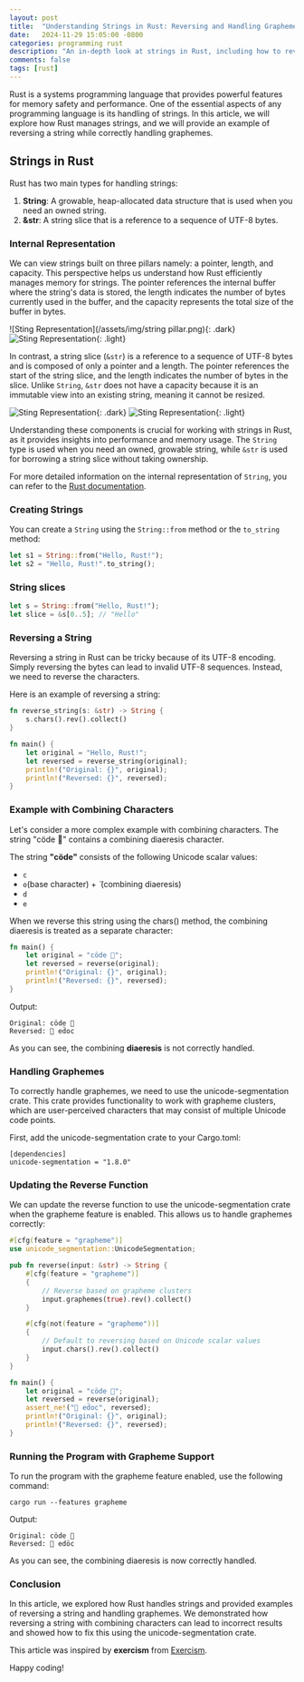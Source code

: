 ```yaml
---
layout: post
title:  "Understanding Strings in Rust: Reversing and Handling Graphemes"
date:   2024-11-29 15:05:00 -0800
categories: programming rust
description: "An in-depth look at strings in Rust, including how to reverse a string and handle graphemes."
comments: false
tags: [rust]
---
```


Rust is a systems programming language that provides powerful features for memory safety and performance. One of the essential aspects of any programming language is its handling of strings. In this article, we will explore how Rust manages strings, and we will provide an example of reversing a string while correctly handling graphemes.

## Strings in Rust

Rust has two main types for handling strings:

1. **String**: A growable, heap-allocated data structure that is used when you need an owned string.
2. **&str**: A string slice that is a reference to a sequence of UTF-8 bytes.

### Internal Representation

We can view strings built on three pillars namely: a pointer, length, and capacity. This perspective helps us understand how Rust efficiently manages memory for strings. The pointer references the internal buffer where the string's data is stored, the length indicates the number of bytes currently used in the buffer, and the capacity represents the total size of the buffer in bytes. 

![Sting Representation](/assets/img/string pillar.png){: .dark}
![Sting Representation](/assets/img/string-pillar-light.png){: .light}

In contrast, a string slice (`&str`) is a reference to a sequence of UTF-8 bytes and is composed of only a pointer and a length. The pointer references the start of the string slice, and the length indicates the number of bytes in the slice. Unlike `String`, `&str` does not have a capacity because it is an immutable view into an existing string, meaning it cannot be resized.

![Sting Representation](/assets/img/str-pillar.png){: .dark}
![Sting Representation](/assets/img/str-pillar-light.png){: .light}

Understanding these components is crucial for working with strings in Rust, as it provides insights into performance and memory usage. The `String` type is used when you need an owned, growable string, while `&str` is used for borrowing a string slice without taking ownership.

For more detailed information on the internal representation of `String`, you can refer to the [Rust documentation](https://doc.rust-lang.org/std/string/struct.String.html#representation).


### Creating Strings

You can create a `String` using the `String::from` method or the `to_string` method:



```rust
let s1 = String::from("Hello, Rust!");
let s2 = "Hello, Rust!".to_string();
```

### String slices

```rust
let s = String::from("Hello, Rust!");
let slice = &s[0..5]; // "Hello"
```

### Reversing a String
Reversing a string in Rust can be tricky because of its UTF-8 encoding. Simply reversing the bytes can lead to invalid UTF-8 sequences. Instead, we need to reverse the characters.

Here is an example of reversing a string:

```rust
fn reverse_string(s: &str) -> String {
    s.chars().rev().collect()
}

fn main() {
    let original = "Hello, Rust!";
    let reversed = reverse_string(original);
    println!("Original: {}", original);
    println!("Reversed: {}", reversed);
}
```

### Example with Combining Characters
Let's consider a more complex example with combining characters. The string "cöde 👋" contains a combining diaeresis character. 

The string **"cöde"** consists of the following Unicode scalar values:
- `c`
- `o`(base character) +  ̈ (combining diaeresis)
- `d`
- `e`

When we reverse this string using the chars() method, the combining diaeresis is treated as a separate character:

```rust
fn main() {
    let original = "cöde 👋";
    let reversed = reverse(original);
    println!("Original: {}", original);
    println!("Reversed: {}", reversed);
}
```

Output:

```
Original: cöde 👋
Reversed: 👋 ed̈oc
```

As you can see, the combining **diaeresis** is not correctly handled.


### Handling Graphemes
To correctly handle graphemes, we need to use the unicode-segmentation crate. This crate provides functionality to work with grapheme clusters, which are user-perceived characters that may consist of multiple Unicode code points.

First, add the unicode-segmentation crate to your Cargo.toml:

```
[dependencies]
unicode-segmentation = "1.8.0"
```

### Updating the Reverse Function
We can update the reverse function to use the unicode-segmentation crate when the grapheme feature is enabled. This allows us to handle graphemes correctly:

```rust
#[cfg(feature = "grapheme")]
use unicode_segmentation::UnicodeSegmentation;

pub fn reverse(input: &str) -> String {
    #[cfg(feature = "grapheme")]
    {
        // Reverse based on grapheme clusters
        input.graphemes(true).rev().collect()
    }

    #[cfg(not(feature = "grapheme"))]
    {
        // Default to reversing based on Unicode scalar values
        input.chars().rev().collect()
    }
}

fn main() {
    let original = "cöde 👋";
    let reversed = reverse(original);
    assert_ne!("👋 ed̈oc", reversed);
    println!("Original: {}", original);
    println!("Reversed: {}", reversed);
}
```

### Running the Program with Grapheme Support
To run the program with the grapheme feature enabled, use the following command:

```
cargo run --features grapheme
```

Output:

```
Original: cöde 👋
Reversed: 👋 edöc
```

As you can see, the combining diaeresis is now correctly handled.

### Conclusion
In this article, we explored how Rust handles strings and provided examples of reversing a string and handling graphemes. We demonstrated how reversing a string with combining characters can lead to incorrect results and showed how to fix this using the unicode-segmentation crate.

This article was inspired by **exercism** from [Exercism](https://exercism.org/).

Happy coding!